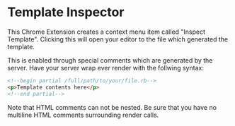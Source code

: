 # Template Inspector

This Chrome Extension creates a context menu item called "Inspect Template".  Clicking this will open your editor to
 the file which generated the template.

This is enabled through special comments which are generated by the server.  Have your server wrap ever render
with the follwing syntax:

```html
<!--begin partial /full/path/to/your/file.rb-->
<p>Template contents here</p>
<!--end partial-->
```

Note that HTML comments can not be nested.  Be sure that you have no multiline HTML comments surrounding render calls.